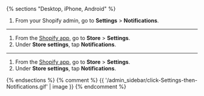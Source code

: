 {% sections "Desktop, iPhone, Android" %}

1.  From your Shopify admin, go to **Settings** > **Notifications**.

----

1. From the [Shopify app](https://www.shopify.com/install/detect), go to **Store** > **Settings**.
2. Under **Store settings**, tap **Notifications**.

----

1. From the [Shopify app](https://www.shopify.com/install/detect), go to **Store** > **Settings**.
2. Under **Store settings**, tap **Notifications**.

{% endsections %}
{% comment %}
    {{ '/admin_sidebar/click-Settings-then-Notifications.gif' | image }}
{% endcomment %}
